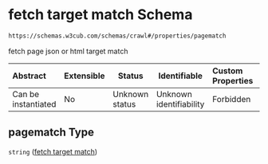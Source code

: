 # fetch target match Schema

```txt
https://schemas.w3cub.com/schemas/crawl#/properties/pagematch
```

fetch page json or html target match


| Abstract            | Extensible | Status         | Identifiable            | Custom Properties | Additional Properties | Access Restrictions | Defined In                                                                   |
| :------------------ | ---------- | -------------- | ----------------------- | :---------------- | --------------------- | ------------------- | ---------------------------------------------------------------------------- |
| Can be instantiated | No         | Unknown status | Unknown identifiability | Forbidden         | Allowed               | none                | [crawl.schema.json\*](../generated/crawl.schema.json "open original schema") |

## pagematch Type

`string` ([fetch target match](crawl-properties-fetch-target-match.md))
